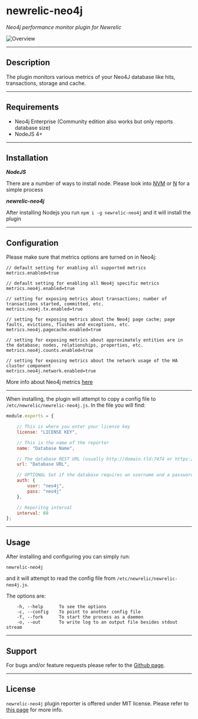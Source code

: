 # newrelic-neo4j

_Neo4j performance monitor plugin for Newrelic_

![Overview](https://cloud.githubusercontent.com/assets/962643/14101863/d8b61656-f59f-11e5-9e29-07327acd2d39.png)
____

## Description

The plugin monitors various metrics of your Neo4J database
like hits, transactions, storage and cache.

___

## Requirements

- Neo4j Enterprise (Community edition also works but only reports database size)
- NodeJS 4+

___

## Installation

***NodeJS***

There are a number of ways to install node.
Please look into [NVM](https://github.com/creationix/nvm#installation) or [N](https://github.com/tj/n#installation) for a simple process

***newrelic-neo4j***

After installing Nodejs you run `npm i -g newrelic-neo4j` and it will install the plugin

___

## Configuration

Please make sure that metrics options are turned on in Neo4j:
```
// default setting for enabling all supported metrics
metrics.enabled=true

// default setting for enabling all Neo4j specific metrics
metrics.neo4j.enabled=true

// setting for exposing metrics about transactions; number of transactions started, committed, etc.
metrics.neo4j.tx.enabled=true

// setting for exposing metrics about the Neo4j page cache; page faults, evictions, flushes and exceptions, etc.
metrics.neo4j.pagecache.enabled=true

// setting for exposing metrics about approximately entities are in the database; nodes, relationships, properties, etc.
metrics.neo4j.counts.enabled=true

// setting for exposing metrics about the network usage of the HA cluster component
metrics.neo4j.network.enabled=true
```
More info about Neo4j metrics [here](http://neo4j.com/docs/2.3.0/metrics-extension.html)

___

When installing, the plugin will attempt to copy a config file to `/etc/newrelic/newrelic-neo4j.js`. In the file you will find:
```javascript
module.exports = {

    // This is where you enter your license key
    license: "LICENSE KEY",

    // This is the name of the reporter
    name: "Database Name",

    // The database REST URL (usually http://domain.tld:7474 or https://domain.tld:7473)
    url: "Database URL",

    // OPTIONAL Set if the database requires an username and a password
    auth: {
        user: "neo4j",
        pass: "neo4j"
    },

    // Reporitng interval
    interval: 60
};
```

___

## Usage

After installing and configuring you can simply run:
```
newrelic-neo4j
```
and it will attempt to read the config file from `/etc/newrelic/newrelic-neo4j.js`.

The options are:
```
    -h, --help      To see the options
    -c, --config    To point to another config file
    -f, --fork      To start the process as a daemon
    -o, --out       To write log to an output file besides stdout stream
```

___

## Support

For bugs and/or feature requests please refer to the [Github page](https://github.com/stefangab95/newrelic-neo4j).

___

## License

`newrelic-neo4j` plugin reporter is offered under MIT license. Please refer to [this page](https://github.com/stefangab95/newrelic-neo4j/blob/master/LICENSE) for more info.
